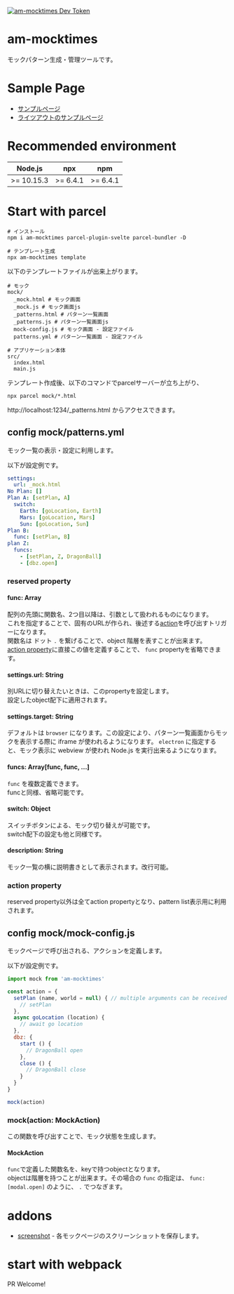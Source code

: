 [![am-mocktimes Dev Token](https://badge.devtoken.rocks/am-mocktimes)](https://devtoken.rocks/package/am-mocktimes)

# am-mocktimes

モックパターン生成・管理ツールです。

# Sample Page
* [サンプルページ](https://ampcpmgp.github.io/am-mocktimes/docs/_patterns.html)
* [ライツアウトのサンプルページ](https://ampcpmgp.gitlab.io/plane-puzzle/pattern.html)

# Recommended environment

| Node.js | npx | npm |
| --- | --- | --- |
| >= 10.15.3 | >= 6.4.1 | >= 6.4.1 |

# Start with parcel

```shell
# インストール
npm i am-mocktimes parcel-plugin-svelte parcel-bundler -D

# テンプレート生成
npx am-mocktimes template
```

以下のテンプレートファイルが出来上がります。

```shell
# モック
mock/
  _mock.html # モック画面
  _mock.js # モック画面js
  _patterns.html # パターン一覧画面
  _patterns.js # パターン一覧画面js
  mock-config.js # モック画面 - 設定ファイル
  patterns.yml # パターン一覧画面 - 設定ファイル

# アプリケーション本体
src/
  index.html
  main.js
```

テンプレート作成後、以下のコマンドでparcelサーバーが立ち上がり、

```shell
npx parcel mock/*.html
```

http://localhost:1234/_patterns.html からアクセスできます。

## config mock/patterns.yml
モック一覧の表示・設定に利用します。

以下が設定例です。

```yaml
settings:
  url: _mock.html
No Plan: []
Plan A: [setPlan, A]
  switch:
    Earth: [goLocation, Earth]
    Mars: [goLocation, Mars]
    Sun: [goLocation, Sun]
Plan B:
  func: [setPlan, B]
plan Z:
  funcs:
    - [setPlan, Z, DragonBall]
    - [dbz.open]
```

### reserved property

#### func: Array
配列の先頭に関数名、2つ目以降は、引数として扱われるものになります。<br>
これを指定することで、固有のURLが作られ、後述する[action](#config-mockmock-configjs)を呼び出すトリガーになります。<br>
関数名は ドット `.` を繋げることで、object 階層を表すことが出来ます。<br>
[action property](#action-property)に直接この値を定義することで、 `func` propertyを省略できます。

#### settings.url: String
別URLに切り替えたいときは、このpropertyを設定します。<br>
設定したobject配下に適用されます。

#### settings.target: String
デフォルトは `browser` になります。この設定により、パターン一覧画面からモックを表示する際に iframe が使われるようになります。 `electron` に指定すると、モック表示に webview が使われ Node.js を実行出来るようになります。

#### funcs: Array[func, func, ...]
`func` を複数定義できます。<br>
funcと同様、省略可能です。

#### switch: Object
スイッチボタンによる、モック切り替えが可能です。<br>
switch配下の設定も他と同様です。

#### description: String
モック一覧の横に説明書きとして表示されます。改行可能。

### action property
reserved property以外は全てaction propertyとなり、pattern list表示用に利用されます。

## config mock/mock-config.js
モックページで呼び出される、アクションを定義します。

以下が設定例です。
```js
import mock from 'am-mocktimes'

const action = {
  setPlan (name, world = null) { // multiple arguments can be received
    // setPlan
  },
  async goLocation (location) {
    // await go location
  },
  dbz: {
    start () {
      // DragonBall open
    },
    close () {
      // DragonBall close
    }
  }
}

mock(action)
```

### mock(action: MockAction)
この関数を呼び出すことで、モック状態を生成します。

#### MockAction
`func`で定義した関数名を、keyで持つobjectとなります。<br>
objectは階層を持つことが出来ます。その場合の `func` の指定は、 `func: [modal.open]` のように、 `.` でつなぎます。

# addons

* [screenshot](./addons/screenshot/#readme) - 各モックページのスクリーンショットを保存します。

# start with webpack

PR Welcome!
